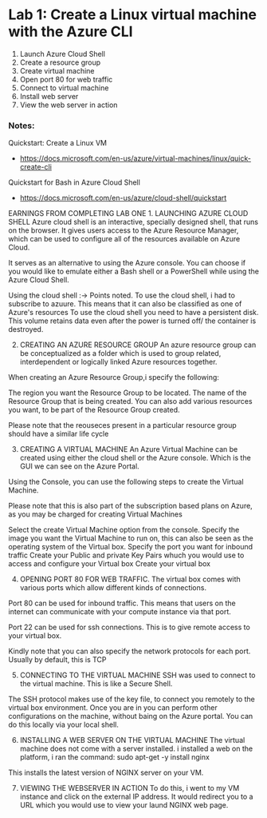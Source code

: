 # Lab 1: Create a Linux virtual machine with the Azure CLI

1. Launch Azure Cloud Shell
2. Create a resource group
3. Create virtual machine
4. Open port 80 for web traffic
5. Connect to virtual machine
6. Install web server
7. View the web server in action

### Notes:

Quickstart: Create a Linux VM
* https://docs.microsoft.com/en-us/azure/virtual-machines/linux/quick-create-cli

Quickstart for Bash in Azure Cloud Shell
* https://docs.microsoft.com/en-us/azure/cloud-shell/quickstart

EARNINGS FROM COMPLETING LAB ONE 1. LAUNCHING AZURE CLOUD SHELL Azure cloud shell is an interactive, specially designed shell, that runs on the browser. It gives users access to the Azure Resource Manager, which can be used to configure all of the resources available on Azure Cloud.

It serves as an alternative to using the Azure console. You can choose if you would like to emulate either a Bash shell or a PowerShell while using the Azure Cloud Shell.

Using the cloud shell :-> Points noted. To use the cloud shell, i had to subscribe to azuure. This means that it can also be classified as one of Azure's resources To use the cloud shell you need to have a persistent disk. This volume retains data even after the power is turned off/ the container is destroyed.

2. CREATING AN AZURE RESOURCE GROUP An azure resource group can be conceptualized as a folder which is used to group related, interdependent or logically linked Azure resources together.

When creating an Azure Resource Group,i specify the following:

The region you want the Resource Group to be located. The name of the Resource Group that is being created. You can also add various resources you want, to be part of the Resource Group created.

Please note that the reouseces present in a particular resource group should have a similar life cycle

3. CREATING A VIRTUAL MACHINE An Azure Virtual Machine can be created using either the cloud shell or the Azure console. Which is the GUI we can see on the Azure Portal.

Using the Console, you can use the following steps to create the Virtual Machine.

Please note that this is also part of the subscription based plans on Azure, as you may be charged for creating Virtual Machines

Select the create Virtual Machine option from the console. Specify the image you want the Virtual Machine to run on, this can also be seen as the operating system of the Virtual box. Specify the port you want for inbound traffic Create your Public and private Key Pairs whuch you would use to access and configure your Virtual box Create your virtual box

4. OPENING PORT 80 FOR WEB TRAFFIC. The virtual box comes with various ports which allow different kinds of connections.

Port 80 can be used for inbound traffic. This means that users on the internet can communicate with your compute instance via that port.

Port 22 can be used for ssh connections. This is to give remote access to your virtual box.

Kindly note that you can also specify the network protocols for each port. Usually by default, this is TCP

5. CONNECTING TO THE VIRTUAL MACHINE SSH was used to connect to the virtual machine. This is like a Secure Shell.

The SSH protocol makes use of the key file, to connect you remotely to the virtual box environment. Once you are in you can perform other configurations on the machine, without baing on the Azure portal. You can do this locally via your local shell.

6. INSTALLING A WEB SERVER ON THE VIRTUAL MACHINE The virtual machine does not come with a server installed. i installed a web on the platform, i ran the command: sudo apt-get -y install nginx

This installs the latest version of NGINX server on your VM.

7. VIEWING THE WEBSERVER IN ACTION To do this, i went to my VM instance and click on the external IP address. It would redirect you to a URL which you would use to view your laund NGINX web page.

